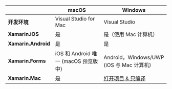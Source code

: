 ||macOS|Windows|
|---|---|---|
|**开发环境**|Visual Studio for Mac|Visual Studio|
|**Xamarin.iOS**|是|是（使用 Mac 计算机）|
|**Xamarin.Android**|是|是|
|**Xamarin.Forms**|iOS 和 Android 唯一 (macOS 预览版中)|Android，Windows/UWP (iOS 与 Mac 计算机)|
|**Xamarin.Mac**|是|[打开项目 & 只编译](https://developer.xamarin.com/releases/vs/xamarin.vs_4/xamarin.vs_4.2/#Xamarin.Mac_minimum_support.)| 